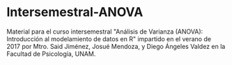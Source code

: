 # Intersemestral-ANOVA
Material para el curso intersemestral "Análisis de Varianza (ANOVA): Introducción al modelamiento de datos en R" impartido en el verano de 2017 por Mtro. Said Jiménez, Josué Mendoza, y Diego Ángeles Valdez en la Facultad de Psicología, UNAM.
